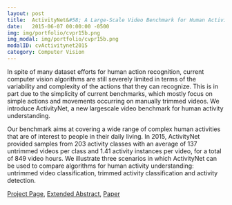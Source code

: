 ```yaml
---
layout: post
title:  ActivityNet&#58; A Large-Scale Video Benchmark for Human Activity Understanding
date:   2015-06-07 00:00:00 -0500
img: img/portfolio/cvpr15b.png
img_modal: img/portfolio/cvpr15b.png
modalID: cvActivitynet2015
category: Computer Vision
---
```

In spite of many dataset efforts for human action recognition, current computer vision algorithms are still severely limited in terms of the variability and complexity of the actions that they can recognize. This is in part due to the simplicity of current benchmarks, which mostly focus on simple actions and movements occurring on manually trimmed videos. We introduce ActivityNet, a new largescale video benchmark for human activity understanding.

Our benchmark aims at covering a wide range of complex human activities that are of interest to people in their daily living. In 2015, ActivityNet provided samples from 203 activity classes with an average of 137 untrimmed videos per class and 1.41 activity instances per video, for a total of 849 video hours. We illustrate three scenarios in which ActivityNet can be used to compare algorithms for human activity understanding: untrimmed video classification, trimmed activity classification and activity detection.

[Project Page](http://activity-net.org/), [Extended Abstract](http://www.cv-foundation.org/openaccess/content_cvpr_2015/ext/1A_105_ext.pdf), [Paper](http://www.cv-foundation.org/openaccess/content_cvpr_2015/papers/Heilbron_ActivityNet_A_Large-Scale_2015_CVPR_paper.pdf)
